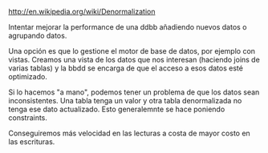 http://en.wikipedia.org/wiki/Denormalization

Intentar mejorar la performance de una ddbb añadiendo nuevos datos o agrupando datos.

Una opción es que lo gestione el motor de base de datos, por ejemplo con vistas.
Creamos una vista de los datos que nos interesan (haciendo joins de varias tablas) y la bbdd se encarga de que el acceso a esos datos esté optimizado.

Si lo hacemos "a mano", podemos tener un problema de que los datos sean inconsistentes.
Una tabla tenga un valor y otra tabla denormalizada no tenga ese dato actualizado.
Esto generalemnte se hace poniendo constraints.

Conseguiremos más velocidad en las lecturas a costa de mayor costo en las escrituras.
